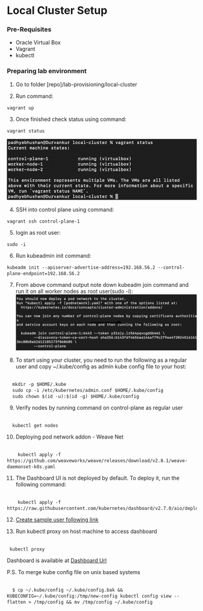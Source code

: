 # Local Cluster Setup 

### Pre-Requisites

- Oracle Virtual Box
- Vagrant
- kubectl

### Preparing lab environment

1. Go to folder [repo]/lab-provisioning/local-cluster

2. Run command:
 <pre><code>vagrant up</code></pre>
 
3. Once finished check status using command:
 <pre><code>vagrant status</code></pre>

 ![vagrant status](vagrant-status.png)

4. SSH into control plane using command:
 <pre><code>vagrant ssh control-plane-1</code></pre>

5. login as root user:
 <pre><code>sudo -i</code></pre>

6. Run kubeadmin init command:
 <pre><code>kubeadm init --apiserver-advertise-address=192.168.56.2 --control-plane-endpoint=192.168.56.2</code></pre>

7. From above command output note down kubeadm join command and run it on all worker nodes as root user(sudo -i): 
 ![kubeadm init output](kubeadm-init.png)


8. To start using your cluster, you need to run the following as a regular user and copy ~/.kube/config as admin kube config file to your host:
<pre><code>
  mkdir -p $HOME/.kube
  sudo cp -i /etc/kubernetes/admin.conf $HOME/.kube/config
  sudo chown $(id -u):$(id -g) $HOME/.kube/config
</code></pre>

9. Verify nodes by running command on control-plane as regular user
<pre><code> 
  kubectl get nodes
</code></pre>

10. Deploying pod network addon - Weave Net
<pre><code>
    kubectl apply -f https://github.com/weaveworks/weave/releases/download/v2.8.1/weave-daemonset-k8s.yaml
</code></pre>

11. The Dashboard UI is not deployed by default. To deploy it, run the following command:
<pre><code>
    kubectl apply -f https://raw.githubusercontent.com/kubernetes/dashboard/v2.7.0/aio/deploy/recommended.yaml
</code></pre>

12. [Create sample user following link](https://github.com/kubernetes/dashboard/blob/master/docs/user/access-control/creating-sample-user.md)

13. Run kubectl proxy on host machine to access dashboard
<pre><code>
 kubectl proxy
</code></pre>

Dashboard is available at [Dashboard Url](http://localhost:8001/api/v1/namespaces/kubernetes-dashboard/services/https:kubernetes-dashboard:/proxy/)

P.S. To merge kube config file on unix based systems
<pre><code>
  $ cp ~/.kube/config ~/.kube/config.bak && KUBECONFIG=~/.kube/config:/tmp/new-config kubectl config view --flatten > /tmp/config && mv /tmp/config ~/.kube/config
</code></pre>